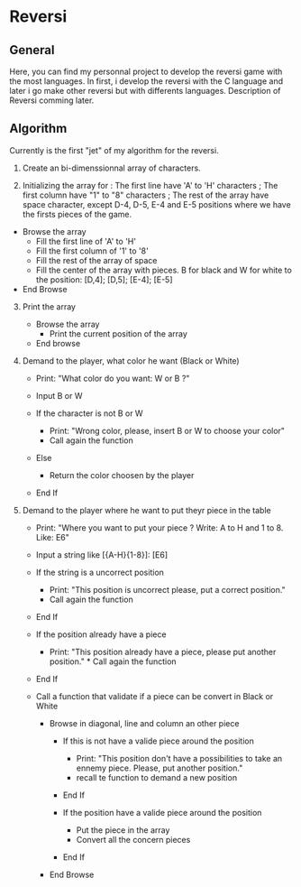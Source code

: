 # Reversi

## General

Here, you can find my personnal project to develop the reversi game with the most languages. In first, i develop the reversi with the C language and later i go make other reversi but with differents languages.
Description of Reversi comming later.

## Algorithm

Currently is the first "jet" of my algorithm for the reversi.

1. Create an bi-dimenssionnal array of characters.

2. Initializing the array for : The first line have 'A' to 'H' characters ; The first column have "1" to "8" characters ; 
The rest of the array have space character, except D-4, D-5, E-4 and E-5 positions where we have the firsts pieces of the game.

* Browse the array
    * Fill the first line of 'A' to 'H'
    * Fill the first column of '1' to '8'
    * Fill the rest of the array of space
    * Fill the center of the array with pieces. B for black and W for white to the position: [D,4]; [D,5]; [E-4]; [E-5]
* End Browse

3. Print the array

    * Browse the array
        * Print the current position of the array
    * End browse

4. Demand to the player, what color he want (Black or White)
    
    * Print: "What color do you want: W or B ?"
    * Input B or W

    * If the character is not B or W
        * Print: "Wrong color, please, insert B or W to choose your color"
        * Call again the function
    * Else
        * Return the color choosen by the player
    * End If

5. Demand to the player where he want to put theyr piece in the table

    * Print: "Where you want to put your piece ? Write: A to H and 1 to 8. Like: E6"
    * Input a string like [{A-H}{1-8}]: [E6]

    * If the string is a uncorrect position
        * Print: "This position is uncorrect please, put a correct position."
        * Call again the function
    * End If
    * If the position already have a piece
         * Print: "This position already have a piece, please put another position."
          * Call again the function
    * End If

    * Call a function that validate if a piece can be convert in Black or White

        * Browse in diagonal, line and column an other piece
            
            * If this is not have a valide piece around the position
                * Print: "This position don't have a possibilities to take an ennemy piece. Please, put another position."
                * recall te function to demand a new position
            * End If

            * If the position have a valide piece around the position
                * Put the piece in the array
                * Convert all the concern pieces
            * End If
        
        * End Browse

